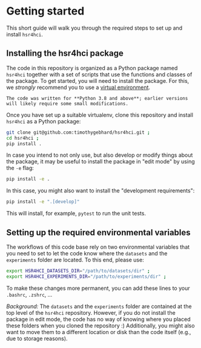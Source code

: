 # Getting started

This short guide will walk you through the required steps to set up and install `hsr4hci`.


## Installing the hsr4hci package

The code in this repository is organized as a Python package named `hsr4hci` together with a set of scripts that use the functions and classes of the package.
To get started, you will need to install the package.
For this, we *strongly* recommend you to use a [virtual environment](https://virtualenv.pypa.io/en/latest/). 

```{attention} 
The code was written for **Python 3.8 and above**; earlier versions will likely require some small modifications.
``` 

Once you have set up a suitable virtualenv, clone this repository and install `hsr4hci` as a Python package:

```bash
git clone git@github.com:timothygebhard/hsr4hci.git ;
cd hsr4hci ;
pip install .
```

In case you intend to not only use, but also develop or modify things about the package, it may be useful to install the package in "edit mode" by using the `-e` flag:

```bash
pip install -e .
```

In this case, you might also want to install the "development requirements":

```bash
pip install -e ".[develop]"
```

This will install, for example, `pytest` to run the unit tests.


## Setting up the required environmental variables

The workflows of this code base rely on two environmental variables that you need to set to let the code know where the `datasets` and the `experiments` folder are located.
To this end, please use:

```bash
export HSR4HCI_DATASETS_DIR="/path/to/datasets/dir" ;
export HSR4HCI_EXPERIMENTS_DIR="/path/to/experiments/dir" ;
```

To make these changes more permanent, you can add these lines to your `.bashrc`, `.zshrc`, ...

*Background:* The `datasets` and the `experiments` folder are contained at the top level of the `hsr4hci` repository.
However, if you do not install the package in edit mode, the code has no way of knowing where you placed these folders when you cloned the repository :)
Additionally, you might also want to move them to a different location or disk than the code itself (e.g., due to storage reasons).

